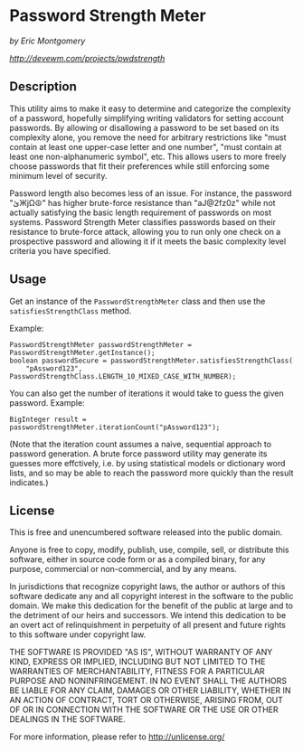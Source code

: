 # Password Strength Meter

*by Eric Montgomery*

*<http://devewm.com/projects/pwdstrength>*

## Description
This utility aims to make it easy to determine and categorize the complexity of a password, hopefully simplifying writing validators for setting account passwords. By allowing or disallowing a password to be set based on its complexity alone, you remove the need for arbitrary restrictions like "must contain at least one upper-case letter and one number", "must contain at least one non-alphanumeric symbol", etc. This allows users to more freely choose passwords that fit their preferences while still enforcing some minimum level of security.

Password length also becomes less of an issue. For instance, the password "ئЖjΩ☮" has higher brute-force resistance than "aJ@2fz0z" while not actually satisfying the basic length requirement of passwords on most systems. Password Strength Meter classifies passwords based on their resistance to brute-force attack, allowing you to run only one check on a prospective password and allowing it if it meets the basic complexity level criteria you have specified.

## Usage
Get an instance of the `PasswordStrengthMeter` class and then use the `satisfiesStrengthClass` method. 

Example:


    PasswordStrengthMeter passwordStrengthMeter = PasswordStrengthMeter.getInstance();
    boolean passwordSecure = passwordStrengthMeter.satisfiesStrengthClass(
        "pAssword123", PasswordStrengthClass.LENGTH_10_MIXED_CASE_WITH_NUMBER);


You can also get the number of iterations it would take to guess the given password. Example:


    BigInteger result = passwordStrengthMeter.iterationCount("pAssword123");


(Note that the iteration count assumes a naive, sequential approach to password generation. A brute force password utility may generate its guesses more effctively, i.e. by using statistical models or dictionary word lists, and so may be able to reach the password more quickly than the result indicates.)

## License
This is free and unencumbered software released into the public domain.

Anyone is free to copy, modify, publish, use, compile, sell, or
distribute this software, either in source code form or as a compiled
binary, for any purpose, commercial or non-commercial, and by any
means.

In jurisdictions that recognize copyright laws, the author or authors
of this software dedicate any and all copyright interest in the
software to the public domain. We make this dedication for the benefit
of the public at large and to the detriment of our heirs and
successors. We intend this dedication to be an overt act of
relinquishment in perpetuity of all present and future rights to this
software under copyright law.

THE SOFTWARE IS PROVIDED "AS IS", WITHOUT WARRANTY OF ANY KIND,
EXPRESS OR IMPLIED, INCLUDING BUT NOT LIMITED TO THE WARRANTIES OF
MERCHANTABILITY, FITNESS FOR A PARTICULAR PURPOSE AND NONINFRINGEMENT.
IN NO EVENT SHALL THE AUTHORS BE LIABLE FOR ANY CLAIM, DAMAGES OR
OTHER LIABILITY, WHETHER IN AN ACTION OF CONTRACT, TORT OR OTHERWISE,
ARISING FROM, OUT OF OR IN CONNECTION WITH THE SOFTWARE OR THE USE OR
OTHER DEALINGS IN THE SOFTWARE.

For more information, please refer to <http://unlicense.org/>